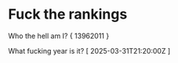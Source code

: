 # Fuck the rankings

Who the hell am I?
{ 13962011 }

What fucking year is it?
[ 2025-03-31T21:20:00Z ]
